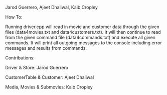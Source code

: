 Jarod Guerrero, Ajeet Dhaliwal, Kaib Cropley



How To:

Running driver.cpp will read in movie and customer data through the given files (data4movies.txt and data4customers.txt). It will then continue to read from the given command file (data4commands.txt) and execute all given commands. It will print all outgoing messages to the console including error messages and results from commands.



Contributions:

Driver & Store: Jarod Guerrero

CustomerTable & Customer: Ajeet Dhaliwal

Media, Movies & Submovies: Kaib Cropley
